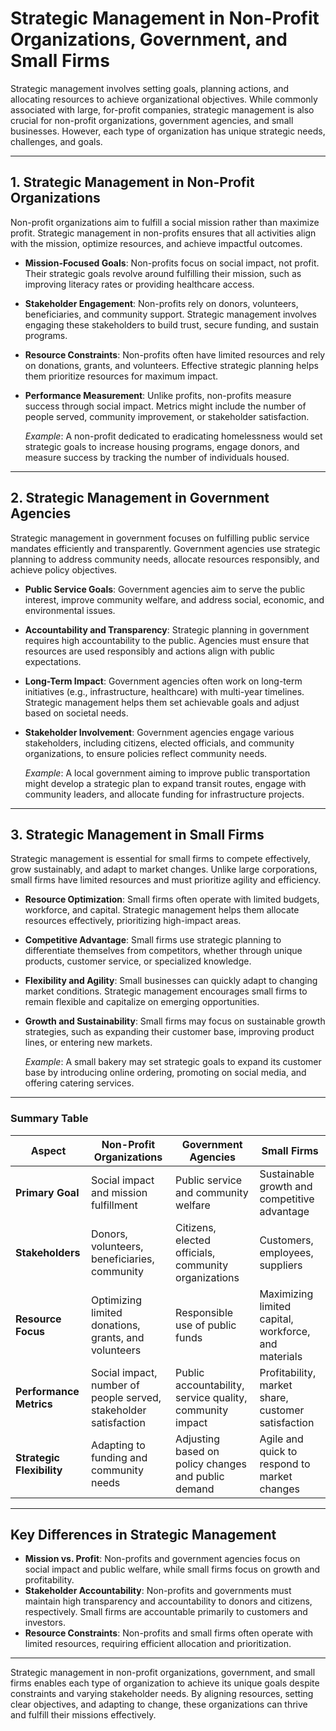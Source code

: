 # Strategic Management in Non-Profit Organizations, Government, and Small Firms

Strategic management involves setting goals, planning actions, and allocating resources to achieve organizational objectives. While commonly associated with large, for-profit companies, strategic management is also crucial for non-profit organizations, government agencies, and small businesses. However, each type of organization has unique strategic needs, challenges, and goals.

---

## 1. Strategic Management in Non-Profit Organizations

Non-profit organizations aim to fulfill a social mission rather than maximize profit. Strategic management in non-profits ensures that all activities align with the mission, optimize resources, and achieve impactful outcomes.

- **Mission-Focused Goals**: Non-profits focus on social impact, not profit. Their strategic goals revolve around fulfilling their mission, such as improving literacy rates or providing healthcare access.
- **Stakeholder Engagement**: Non-profits rely on donors, volunteers, beneficiaries, and community support. Strategic management involves engaging these stakeholders to build trust, secure funding, and sustain programs.
- **Resource Constraints**: Non-profits often have limited resources and rely on donations, grants, and volunteers. Effective strategic planning helps them prioritize resources for maximum impact.
- **Performance Measurement**: Unlike profits, non-profits measure success through social impact. Metrics might include the number of people served, community improvement, or stakeholder satisfaction.

  *Example*: A non-profit dedicated to eradicating homelessness would set strategic goals to increase housing programs, engage donors, and measure success by tracking the number of individuals housed.

---

## 2. Strategic Management in Government Agencies

Strategic management in government focuses on fulfilling public service mandates efficiently and transparently. Government agencies use strategic planning to address community needs, allocate resources responsibly, and achieve policy objectives.

- **Public Service Goals**: Government agencies aim to serve the public interest, improve community welfare, and address social, economic, and environmental issues.
- **Accountability and Transparency**: Strategic planning in government requires high accountability to the public. Agencies must ensure that resources are used responsibly and actions align with public expectations.
- **Long-Term Impact**: Government agencies often work on long-term initiatives (e.g., infrastructure, healthcare) with multi-year timelines. Strategic management helps them set achievable goals and adjust based on societal needs.
- **Stakeholder Involvement**: Government agencies engage various stakeholders, including citizens, elected officials, and community organizations, to ensure policies reflect community needs.

  *Example*: A local government aiming to improve public transportation might develop a strategic plan to expand transit routes, engage with community leaders, and allocate funding for infrastructure projects.

---

## 3. Strategic Management in Small Firms

Strategic management is essential for small firms to compete effectively, grow sustainably, and adapt to market changes. Unlike large corporations, small firms have limited resources and must prioritize agility and efficiency.

- **Resource Optimization**: Small firms often operate with limited budgets, workforce, and capital. Strategic management helps them allocate resources effectively, prioritizing high-impact areas.
- **Competitive Advantage**: Small firms use strategic planning to differentiate themselves from competitors, whether through unique products, customer service, or specialized knowledge.
- **Flexibility and Agility**: Small businesses can quickly adapt to changing market conditions. Strategic management encourages small firms to remain flexible and capitalize on emerging opportunities.
- **Growth and Sustainability**: Small firms may focus on sustainable growth strategies, such as expanding their customer base, improving product lines, or entering new markets.

  *Example*: A small bakery may set strategic goals to expand its customer base by introducing online ordering, promoting on social media, and offering catering services.

---

### Summary Table

| **Aspect**                | **Non-Profit Organizations**                         | **Government Agencies**                                  | **Small Firms**                                       |
|---------------------------|------------------------------------------------------|----------------------------------------------------------|-------------------------------------------------------|
| **Primary Goal**          | Social impact and mission fulfillment                | Public service and community welfare                     | Sustainable growth and competitive advantage          |
| **Stakeholders**          | Donors, volunteers, beneficiaries, community         | Citizens, elected officials, community organizations     | Customers, employees, suppliers                       |
| **Resource Focus**        | Optimizing limited donations, grants, and volunteers | Responsible use of public funds                          | Maximizing limited capital, workforce, and materials  |
| **Performance Metrics**   | Social impact, number of people served, stakeholder satisfaction | Public accountability, service quality, community impact | Profitability, market share, customer satisfaction    |
| **Strategic Flexibility** | Adapting to funding and community needs              | Adjusting based on policy changes and public demand      | Agile and quick to respond to market changes          |

---

## Key Differences in Strategic Management

- **Mission vs. Profit**: Non-profits and government agencies focus on social impact and public welfare, while small firms focus on growth and profitability.
- **Stakeholder Accountability**: Non-profits and governments must maintain high transparency and accountability to donors and citizens, respectively. Small firms are accountable primarily to customers and investors.
- **Resource Constraints**: Non-profits and small firms often operate with limited resources, requiring efficient allocation and prioritization.

---

Strategic management in non-profit organizations, government, and small firms enables each type of organization to achieve its unique goals despite constraints and varying stakeholder needs. By aligning resources, setting clear objectives, and adapting to change, these organizations can thrive and fulfill their missions effectively.
